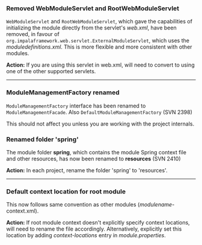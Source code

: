 ### Removed WebModuleServlet and RootWebModuleServlet ###
`WebModuleServlet` and `RootWebModuleServlet`, which gave the capabilities of initializing the module directly from the servlet's _web.xml_, have been removed, in favour of `org.impalaframework.web.servlet.ExternalModuleServlet`, which uses the _moduledefinitions.xml_. This is more flexible and more consistent with other modules.

**Action:** If you are using this servlet in web.xml, will need to convert to using one of the other supported servlets.


---


### ModuleManagementFactory renamed ###
`ModuleManagementFactory` interface has been renamed to `ModuleManagementFacade`. Also `DefaultModuleManagementFactory` (SVN 2398)

This should not affect you unless you are working with the project internals.

### Renamed folder 'spring' ###
The module folder **spring**, which contains the module Spring context file and other resources, has now been renamed to **resources** (SVN 2410)

**Action:** In each project, rename the folder 'spring' to 'resources'.


---


### Default context location for root module ###
This now follows same convention as other modules (_modulename_-context.xml).

**Action:** If root module context doesn't explicitly specify context locations, will need to rename the file accordingly.
Alternatively, explicitly set this location by adding _context-locations_ entry in _module.properties_.

